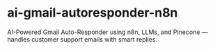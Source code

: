 # ai-gmail-autoresponder-n8n
AI-Powered Gmail Auto-Responder using n8n, LLMs, and Pinecone — handles customer support emails with smart replies.

